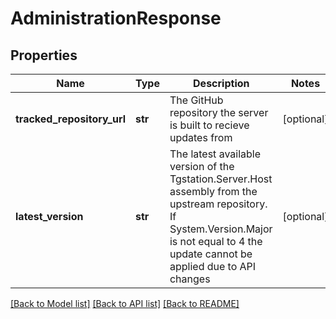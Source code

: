 # AdministrationResponse

## Properties
Name | Type | Description | Notes
------------ | ------------- | ------------- | -------------
**tracked_repository_url** | **str** | The GitHub repository the server is built to recieve updates from | [optional] 
**latest_version** | **str** | The latest available version of the Tgstation.Server.Host assembly from the upstream repository. If System.Version.Major is not equal to 4 the update cannot be applied due to API changes | [optional] 

[[Back to Model list]](../README.md#documentation-for-models) [[Back to API list]](../README.md#documentation-for-api-endpoints) [[Back to README]](../README.md)

